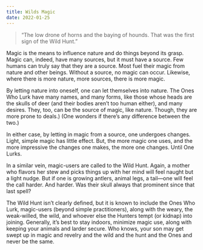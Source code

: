 ```yaml
---
title: Wilds Magic
date: 2022-01-25
---
```


 > “The low drone of horns and the baying of hounds. That was the first sign of the Wild Hunt.”


Magic is the means to influence nature and do things beyond its grasp. Magic can, indeed, have many sources, but it must have a source. Few humans can truly say that they are a source. Most fuel their magic from nature and other beings. Without a source, no magic can occur. Likewise, where there is more nature, more sources, there is more magic.

By letting nature into oneself, one can let themselves into nature. The Ones Who Lurk have many names, and many forms, like those whose heads are the skulls of deer (and their bodies aren’t too human either), and many desires. They, too, can be the source of magic, like nature. Though, they are more prone to deals.) (One wonders if there’s any difference between the two.)

In either case, by letting in magic from a source, one undergoes changes. Light, simple magic has little effect. But, the more magic one uses, and the more impressive the changes one makes, the more one changes. Until One Lurks.

In a similar vein, magic-users are called to the Wild Hunt. Again, a mother who flavors her stew and picks things up with her mind will feel naught but a light nudge. But if one is growing antlers, animal legs, a tail—one will feel the call harder. And harder. Was their skull always that prominent since that last spell?

The Wild Hunt isn’t clearly defined, but it is known to include the Ones Who Lurk, magic-users (beyond simple practitioners), along with the weary, the weak-willed, the wild, and whoever else the Hunters tempt (or kidnap) into joining. Generally, it’s best to stay indoors, minimize magic use, along with keeping your animals and larder secure. Who knows, your son may get swept up in magic and revelry and the wild and the hunt and the Ones and never be the same.
